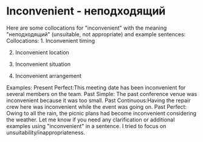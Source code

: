 # Inconvenient - неподходящий




Here are some collocations for "inconvenient" with the meaning "неподходящий" (unsuitable, not appropriate) and example sentences:
Collocations: 1. Inconvenient timing

2. Inconvenient location

3. Inconvenient situation

 4. Inconvenient arrangement

Examples:
Present Perfect:This meeting date has been inconvenient for several members on the team.
Past Simple:  The past conference venue was inconvenient because it was too small.
Past Continuous:Having the repair crew here was inconvenient while the event was going on.
Past Perfect: Owing to all the rain, the picnic plans had become inconvenient considering the weather.
Let me know if you need any clarification or additional examples using "inconvenient" in a sentence. I tried to focus on unsuitability/inappropriateness.